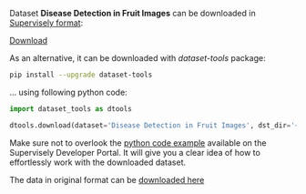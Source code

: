 Dataset **Disease Detection in Fruit Images** can be downloaded in [Supervisely format](https://developer.supervisely.com/api-references/supervisely-annotation-json-format):

 [Download](https://assets.supervisely.com/supervisely-supervisely-assets-public/teams_storage/Y/f/a0/GZKXYXxnh8PSZAqafPZDSl3H20HEWsfa2YHNeI9c8Af971vtKwohGJEVA5wQxhMRKeCMw3osBky5XOvXRQhMVEauTzdnsukwi24VzGazdgnwxg6VGL1J5iNafA1k.tar)

As an alternative, it can be downloaded with *dataset-tools* package:
``` bash
pip install --upgrade dataset-tools
```

... using following python code:
``` python
import dataset_tools as dtools

dtools.download(dataset='Disease Detection in Fruit Images', dst_dir='~/dataset-ninja/')
```
Make sure not to overlook the [python code example](https://developer.supervisely.com/getting-started/python-sdk-tutorials/iterate-over-a-local-project) available on the Supervisely Developer Portal. It will give you a clear idea of how to effortlessly work with the downloaded dataset.

The data in original format can be [downloaded here](https://github.com/QuIIL/Dataset-Region-Aggregated-Attention-CNN-for-Disease-Detection-in-Fruit-Images/archive/refs/heads/main.zip)